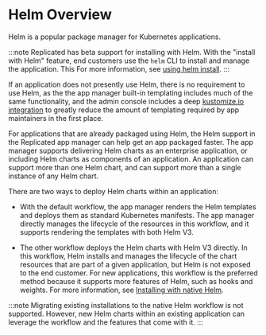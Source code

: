 # Helm Overview

Helm is a popular package manager for Kubernetes applications.

:::note
Replicated has beta support for installing with Helm. With the "install with Helm" feature, end customers use the `helm` CLI to install and manage the application. This For more information, see [using helm install](helm-install).
:::

If an application does not presently use Helm, there is no requirement to use Helm, as the the app manager built-in templating includes much of the same functionality, and the admin console includes a deep [kustomize.io integration](../enterprise/updating-patching-with-kustomize) to greatly reduce the amount of templating required by app maintainers in the first place.

For applications that are already packaged using Helm, the Helm support in the Replicated app manager can help get an app packaged faster. The app manager supports delivering Helm charts as an enterprise application, or including Helm charts as components of an application. An application can support more than one Helm chart, and can support more than a single instance of any Helm chart.

There are two ways to deploy Helm charts within an application:

* With the default workflow, the app manager renders the Helm templates and deploys them as standard Kubernetes manifests. The app manager directly manages the lifecycle of the resources in this workflow, and it supports rendering the templates with both Helm V3.

* The other workflow deploys the Helm charts with Helm V3 directly. In this workflow, Helm installs and manages the lifecycle of the chart resources that are part of a given application, but Helm is not exposed to the end customer. For new applications, this workflow is the preferred method because it supports more features of Helm, such as hooks and weights. For more information, see [Installing with native Helm](helm-installing-native-helm).

:::note
Migrating existing installations to the native Helm workflow is not supported. However, new Helm charts within an existing application can leverage the workflow and the features that come with it.
:::
